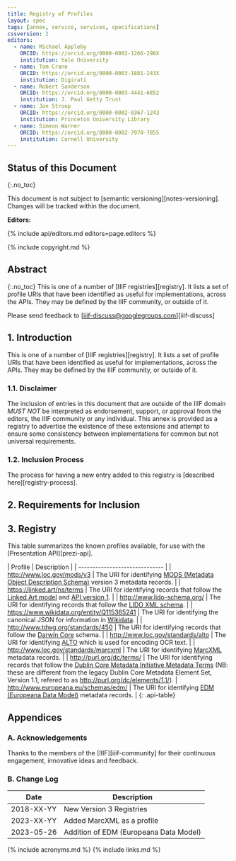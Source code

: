```yaml
---
title: Registry of Profiles
layout: spec
tags: [annex, service, services, specifications]
cssversion: 2
editors:
  - name: Michael Appleby
    ORCID: https://orcid.org/0000-0002-1266-298X
    institution: Yale University
  - name: Tom Crane
    ORCID: https://orcid.org/0000-0003-1881-243X
    institution: Digirati
  - name: Robert Sanderson
    ORCID: https://orcid.org/0000-0003-4441-6852
    institution: J. Paul Getty Trust
  - name: Jon Stroop
    ORCID: https://orcid.org/0000-0002-0367-1243
    institution: Princeton University Library
  - name: Simeon Warner
    ORCID: https://orcid.org/0000-0002-7970-7855
    institution: Cornell University
---
```


## Status of this Document
{:.no_toc}

This document is not subject to [semantic versioning][notes-versioning].
Changes will be tracked within the document.

**Editors:**

{% include api/editors.md editors=page.editors %}

{% include copyright.md %}

## Abstract
{:.no_toc}
This is one of a number of [IIIF registries][registry]. It lists a set of profile URIs that have been identified as useful for implementations, across the APIs.  They may be defined by the IIIF community, or outside of it.

Please send feedback to [iiif-discuss@googlegroups.com][iiif-discuss]


## 1. Introduction

This is one of a number of [IIIF registries][registry]. It lists a set of profile URIs that have been identified as useful for implementations, across the APIs.  They may be defined by the IIIF community, or outside of it.

### 1.1. Disclaimer

The inclusion of entries in this document that are outside of the IIIF domain _MUST NOT_ be interpreted as endorsement, support, or approval from the editors, the IIIF community or any individual. This annex is provided as a registry to advertise the existence of these extensions and attempt to ensure some consistency between implementations for common but not universal requirements.

### 1.2. Inclusion Process

The process for having a new entry added to this registry is [described here][registry-process].

## 2. Requirements for Inclusion

## 3. Registry

This table summarizes the known profiles available, for use with the [Presentation API][prezi-api].

| Profile  | Description        | 
| ------------------------------ |
| http://www.loc.gov/mods/v3  | The URI for identifying [MODS (Metadata Object Description Schema)](https://www.loc.gov/standards/mods/) version 3 metadata records.  |
| https://linked.art/ns/terms | The URI for identifying records that follow the [Linked Art model](https://linked.art/) and [API version 1](https://linked.art/api/1.0/). |
| http://www.lido-schema.org/ | The URI for identifying records that follow the [LIDO XML schema](https://cidoc.mini.icom.museum/working-groups/lido/lido-overview/). |
| https://www.wikidata.org/entity/Q115365241 | The URI for identifying the canonical JSON for information in [Wikidata](https://www.wikidata.org/wiki/Wikidata:Main_Page). | 
| http://www.tdwg.org/standards/450 | The URI for identifying records that follow the [Darwin Core](http://www.tdwg.org/standards/450) schema. |
| http://www.loc.gov/standards/alto  | The URI for identifying [ALTO](https://www.loc.gov/standards/alto/) which is used for encoding OCR text. |
| http://www.loc.gov/standards/marcxml  | The URI for identifying [MarcXML](https://www.loc.gov/standards/marcxml/) metadata records.  |
| http://purl.org/dc/terms/ | The URI for identifying records that follow the [Dublin Core Metadata Initiative Metadata Terms](https://www.dublincore.org/specifications/dublin-core/dcmi-terms/) (NB: these are different from the legacy Dublin Core Metadata Element Set, Version 1.1, refered to as http://purl.org/dc/elements/1.1/). 
| http://www.europeana.eu/schemas/edm/ | The URI for identifying [EDM (Europeana Data Model)](https://pro.europeana.eu/page/edm-documentation) metadata records. |
{: .api-table}


## Appendices

### A. Acknowledgements

Thanks to the members of the [IIIF][iiif-community] for their continuous engagement, innovative ideas and feedback.

### B. Change Log

| Date       | Description                                        |
| ---------- | -------------------------------------------------- |
| 2018-XX-YY | New Version 3 Registries                           |
| 2023-XX-YY | Added MarcXML as a profile                         |
| 2023-05-26 | Addition of EDM (Europeana Data Model)             |

{% include acronyms.md %}
{% include links.md %}
